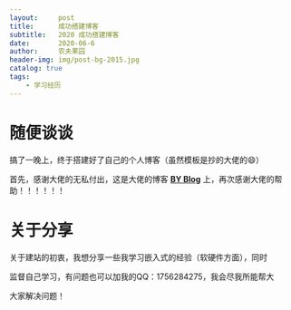```yaml
---
layout:     post
title:      成功搭建博客 
subtitle:   2020 成功搭建博客 
date:       2020-06-6
author:     农夫果园
header-img: img/post-bg-2015.jpg
catalog: true
tags:
    - 学习经历
---
```


# 随便谈谈

搞了一晚上，终于搭建好了自己的个人博客（虽然模板是抄的大佬的😄）

首先，感谢大佬的无私付出，这是大佬的博客 [**BY Blog**](http://qiubaiying.github.io) 上，再次感谢大佬的帮助！！！！！！

# 关于分享

关于建站的初衷，我想分享一些我学习嵌入式的经验（软硬件方面），同时

监督自己学习，有问题也可以加我的QQ：1756284275，我会尽我所能帮大

大家解决问题！




